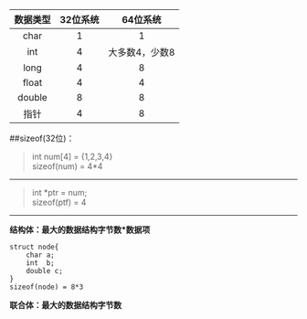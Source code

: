 ﻿| 数据类型 | 32位系统 | 64位系统 |
|:--------:|:--------:|:--------:|
| char | 1 | 1 |
| int | 4 | 大多数4，少数8 |
| long | 4 | 8 |
| float | 4	| 4 |
| double | 8 | 8 |
| 指针 | 4 | 8 |

##sizeof(32位)：
> int num[4] = {1,2,3,4}	
> sizeof(num) = 4*4

---

> int *ptr = num;			
> sizeof(ptf) = 4

---

**结构体：最大的数据结构字节数*数据项**
```
struct node{
	char a;
	int  b;
	double c;
}
sizeof(node) = 8*3
```	
**联合体：最大的数据结构字节数**
	